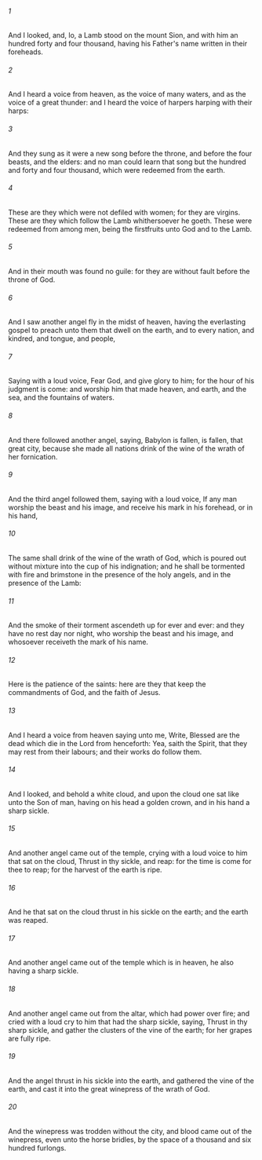 ###### 1
And I looked, and, lo, a Lamb stood on the mount Sion, and with him an hundred forty and four thousand, having his Father's name written in their foreheads.

###### 2
And I heard a voice from heaven, as the voice of many waters, and as the voice of a great thunder: and I heard the voice of harpers harping with their harps:

###### 3
And they sung as it were a new song before the throne, and before the four beasts, and the elders: and no man could learn that song but the hundred and forty and four thousand, which were redeemed from the earth.

###### 4
These are they which were not defiled with women; for they are virgins. These are they which follow the Lamb whithersoever he goeth. These were redeemed from among men, being the firstfruits unto God and to the Lamb.

###### 5
And in their mouth was found no guile: for they are without fault before the throne of God.

###### 6
And I saw another angel fly in the midst of heaven, having the everlasting gospel to preach unto them that dwell on the earth, and to every nation, and kindred, and tongue, and people,

###### 7
Saying with a loud voice, Fear God, and give glory to him; for the hour of his judgment is come: and worship him that made heaven, and earth, and the sea, and the fountains of waters.

###### 8
And there followed another angel, saying, Babylon is fallen, is fallen, that great city, because she made all nations drink of the wine of the wrath of her fornication.

###### 9
And the third angel followed them, saying with a loud voice, If any man worship the beast and his image, and receive his mark in his forehead, or in his hand,

###### 10
The same shall drink of the wine of the wrath of God, which is poured out without mixture into the cup of his indignation; and he shall be tormented with fire and brimstone in the presence of the holy angels, and in the presence of the Lamb:

###### 11
And the smoke of their torment ascendeth up for ever and ever: and they have no rest day nor night, who worship the beast and his image, and whosoever receiveth the mark of his name.

###### 12
Here is the patience of the saints: here are they that keep the commandments of God, and the faith of Jesus.

###### 13
And I heard a voice from heaven saying unto me, Write, Blessed are the dead which die in the Lord from henceforth: Yea, saith the Spirit, that they may rest from their labours; and their works do follow them.

###### 14
And I looked, and behold a white cloud, and upon the cloud one sat like unto the Son of man, having on his head a golden crown, and in his hand a sharp sickle.

###### 15
And another angel came out of the temple, crying with a loud voice to him that sat on the cloud, Thrust in thy sickle, and reap: for the time is come for thee to reap; for the harvest of the earth is ripe.

###### 16
And he that sat on the cloud thrust in his sickle on the earth; and the earth was reaped.

###### 17
And another angel came out of the temple which is in heaven, he also having a sharp sickle.

###### 18
And another angel came out from the altar, which had power over fire; and cried with a loud cry to him that had the sharp sickle, saying, Thrust in thy sharp sickle, and gather the clusters of the vine of the earth; for her grapes are fully ripe.

###### 19
And the angel thrust in his sickle into the earth, and gathered the vine of the earth, and cast it into the great winepress of the wrath of God.

###### 20
And the winepress was trodden without the city, and blood came out of the winepress, even unto the horse bridles, by the space of a thousand and six hundred furlongs.

